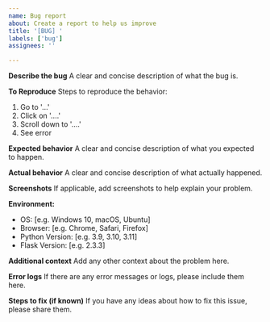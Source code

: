 ```yaml
---
name: Bug report
about: Create a report to help us improve
title: '[BUG] '
labels: ['bug']
assignees: ''

---
```


**Describe the bug**
A clear and concise description of what the bug is.

**To Reproduce**
Steps to reproduce the behavior:
1. Go to '...'
2. Click on '....'
3. Scroll down to '....'
4. See error

**Expected behavior**
A clear and concise description of what you expected to happen.

**Actual behavior**
A clear and concise description of what actually happened.

**Screenshots**
If applicable, add screenshots to help explain your problem.

**Environment:**
 - OS: [e.g. Windows 10, macOS, Ubuntu]
 - Browser: [e.g. Chrome, Safari, Firefox]
 - Python Version: [e.g. 3.9, 3.10, 3.11]
 - Flask Version: [e.g. 2.3.3]

**Additional context**
Add any other context about the problem here.

**Error logs**
If there are any error messages or logs, please include them here.

**Steps to fix (if known)**
If you have any ideas about how to fix this issue, please share them.
